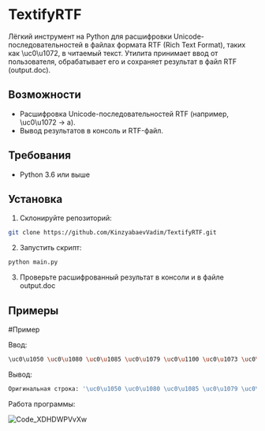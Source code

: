 # TextifyRTF
Лёгкий инструмент на Python для расшифровки Unicode-последовательностей в файлах формата RTF (Rich Text Format), таких как \uc0\u1072, в читаемый текст. Утилита принимает ввод от пользователя, обрабатывает его и сохраняет результат в файл RTF (output.doc).

## Возможности
* Расшифровка Unicode-последовательностей RTF (например, \uc0\u1072 → а).
* Вывод результатов в консоль и RTF-файл.
  
## Требования
* Python 3.6 или выше

## Установка
1. Склонируйте репозиторий: 
```bash
git clone https://github.com/KinzyabaevVadim/TextifyRTF.git
```
2. Запустить скрипт:
```bash
python main.py
```

3. Проверьте расшифрованный результат в консоли и в файле output.doc

## Примеры 
#Пример 

 Ввод:
```bash
\uc0\u1050 \uc0\u1080 \uc0\u1085 \uc0\u1079 \uc0\u1100 \uc0\u1073 \uc0\u1072 \uc0\u1077 \uc0\u1074
```

Вывод:
``` bash
Оригинальная строка: '\uc0\u1050 \uc0\u1080 \uc0\u1085 \uc0\u1079 \uc0\u1100 \uc0\u1073 \uc0\u1072 \uc0\u1077 \uc0\u1074' | Расшифрованный текст: 'Кинзябаев'
```

Работа программы:


![Code_XDHDWPVvXw](https://github.com/user-attachments/assets/d18e133b-cf7b-440e-8298-deaed7540d8e)

